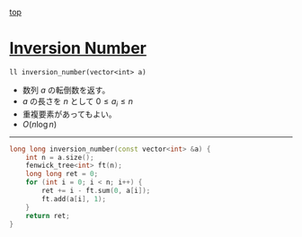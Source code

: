 [top](../README.md)

# [Inversion Number](./inversion_number.cpp)

`ll inversion_number(vector<int> a)`
- 数列 $a$ の転倒数を返す。
- $a$ の長さを $n$ として $0\leq a_i\le n$
- 重複要素があってもよい。
- $O(n\log{n})$

---

```cpp
long long inversion_number(const vector<int> &a) {
    int n = a.size();
    fenwick_tree<int> ft(n);
    long long ret = 0;
    for (int i = 0; i < n; i++) {
        ret += i - ft.sum(0, a[i]);
        ft.add(a[i], 1);
    }
    return ret;
}
```